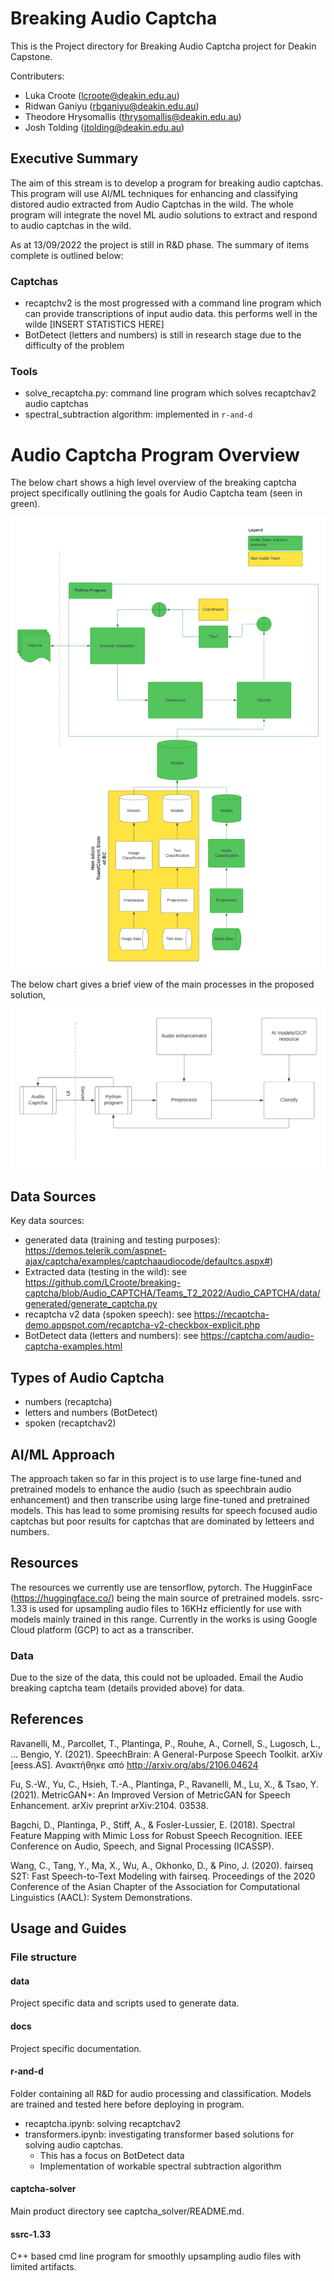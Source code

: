 # Breaking Audio Captcha
This is the Project directory for Breaking Audio Captcha project for Deakin Capstone.

Contributers:

- Luka Croote (lcroote@deakin.edu.au)
- Ridwan Ganiyu (rbganiyu@deakin.edu.au)
- Theodore Hrysomallis (thrysomallis@deakin.edu.au)
- Josh Tolding (jtolding@deakin.edu.au)

## Executive Summary
The aim of this stream is to develop a program for breaking audio captchas. 
This program will use AI/ML techniques for enhancing and classifying distored audio extracted from Audio Captchas in the wild. 
The whole program will integrate the novel ML audio solutions to extract and respond to audio captchas in the wild.

As at 13/09/2022 the project is still in R&D phase. The summary of items complete is outlined below:

### Captchas
- recaptchv2 is the most progressed with a command line program which can provide transcriptions of input audio data. this performs well in the wilde [INSERT STATISTICS HERE]
- BotDetect (letters and numbers) is still in research stage due to the difficulty of the problem

### Tools
- solve_recaptcha.py: command line program which solves recaptchav2 audio captchas
- spectral_subtraction algorithm: implemented in `r-and-d`

# Audio Captcha Program Overview

The below chart shows a high level overview of the breaking captcha project specifically outlining the goals for Audio Captcha team (seen in green).

![Project Overview](./docs/Breaking%20Captcha.png)

The below chart gives a brief view of the main processes in the proposed solution,

![Program Overview](./docs/Breaking%20Audio%20Captcha.png)

## Data Sources

Key data sources:

- generated data (training and testing purposes): https://demos.telerik.com/aspnet-ajax/captcha/examples/captchaaudiocode/defaultcs.aspx#)
- Extracted data (testing in the wild): see https://github.com/LCroote/breaking-captcha/blob/Audio_CAPTCHA/Teams_T2_2022/Audio_CAPTCHA/data/generated/generate_captcha.py
- recaptcha v2 data (spoken speech): see https://recaptcha-demo.appspot.com/recaptcha-v2-checkbox-explicit.php
- BotDetect data (letters and numbers): see https://captcha.com/audio-captcha-examples.html

## Types of Audio Captcha

- numbers (recaptcha)
- letters and numbers (BotDetect)
- spoken (recaptchav2)

## AI/ML Approach
The approach taken so far in this project is to use large fine-tuned and pretrained models to enhance the audio (such as speechbrain audio enhancement) and then transcribe using large fine-tuned and pretrained models. This has lead to some promising results for speech focused audio captchas but poor results for captchas that are dominated by letteers and numbers. 

## Resources
The resources we currently use are tensorflow, pytorch. The HugginFace (https://huggingface.co/) being the main source of pretrained models. ssrc-1.33 is used for upsampling audio files to 16KHz efficiently for use with models mainly trained in this range. Currently in the works is using Google Cloud platform (GCP) to act as a transcriber.

### Data
Due to the size of the data, this could not be uploaded. Email the Audio breaking captcha team (details provided above) for data.

## References

Ravanelli, M., Parcollet, T., Plantinga, P., Rouhe, A., Cornell, S., Lugosch, L., … Bengio, Y. (2021). SpeechBrain: A General-Purpose Speech Toolkit. arXiv [eess.AS]. Ανακτήθηκε από http://arxiv.org/abs/2106.04624

Fu, S.-W., Yu, C., Hsieh, T.-A., Plantinga, P., Ravanelli, M., Lu, X., & Tsao, Y. (2021). MetricGAN+: An Improved Version of MetricGAN for Speech Enhancement. arXiv preprint arXiv:2104. 03538.

Bagchi, D., Plantinga, P., Stiff, A., & Fosler-Lussier, E. (2018). Spectral Feature Mapping with Mimic Loss for Robust Speech Recognition. IEEE Conference on Audio, Speech, and Signal Processing (ICASSP).

Wang, C., Tang, Y., Ma, X., Wu, A., Okhonko, D., & Pino, J. (2020). fairseq S2T: Fast Speech-to-Text Modeling with fairseq. Proceedings of the 2020 Conference of the Asian Chapter of the Association for Computational Linguistics (AACL): System Demonstrations.


## Usage and Guides

### File structure
#### data
Project specific data and scripts used to generate data.
#### docs
Project specific documentation.
#### r-and-d
Folder containing all R&D for audio processing and classification. Models are trained and tested here before deploying in program.

- recaptcha.ipynb: solving recaptchav2
- transformers.ipynb: investigating transformer based solutions for solving audio captchas. 
    - This has a focus on BotDetect data
    - Implementation of workable spectral subtraction algorithm

#### captcha-solver
Main product directory see captcha_solver/README.md.

#### ssrc-1.33
C++ based cmd line program for smoothly upsampling audio files with limited artifacts.




